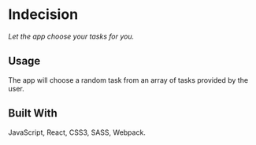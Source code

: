 # Indecision

*Let the app choose your tasks for you.*

## Usage

The app will choose a random task from an array of tasks provided by the user.

## Built With

JavaScript, React, CSS3, SASS, Webpack.
